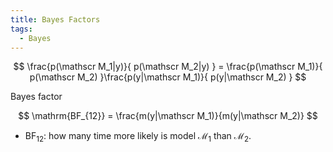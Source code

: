 ```yaml
---
title: Bayes Factors
tags:
  - Bayes
---
```


$$
\frac{p(\mathscr M_1|y)}{ p(\mathscr M_2|y) } = \frac{p(\mathscr M_1)}{ p(\mathscr M_2) }\frac{p(y|\mathscr M_1)}{ p(y|\mathscr M_2) }
$$

Bayes factor

$$
\mathrm{BF_{12}} = \frac{m(y|\mathscr M_1)}{m(y|\mathscr M_2)}
$$

- $\mathrm{BF_{12}}$: how many time more likely is model $\mathscr M_1$ than $\mathscr M_2$.


